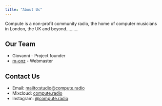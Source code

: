 ```yaml
---
title: "About Us"
---
```


Compute is a non-profit community radio, the home of computer musicians in London, the UK and beyond..........

## Our Team


- Giovanni - Project founder
- [m-onz](https://m-onz.net) - Webmaster


## Contact Us


* Email: [mailto:studio@compute.radio](studio@compute.radio)
* Mixcloud: [compute.radio](https://www.mixcloud.com/computedotradio/)
* Instagram: [@compute.radio](https://www.instagram.com/compute.radio/)


